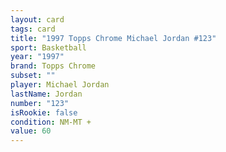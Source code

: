 ```yaml
---
layout: card
tags: card
title: "1997 Topps Chrome Michael Jordan #123"
sport: Basketball
year: "1997"
brand: Topps Chrome
subset: ""
player: Michael Jordan
lastName: Jordan
number: "123"
isRookie: false
condition: NM-MT +
value: 60
---
```

